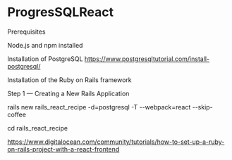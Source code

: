 # ProgresSQLReact
Prerequisites


Node.js and npm installed

Installation of PostgreSQL
https://www.postgresqltutorial.com/install-postgresql/


Installation of the Ruby on Rails framework

Step 1 — Creating a New Rails Application

rails new rails_react_recipe -d=postgresql -T --webpack=react --skip-coffee

cd rails_react_recipe

https://www.digitalocean.com/community/tutorials/how-to-set-up-a-ruby-on-rails-project-with-a-react-frontend

